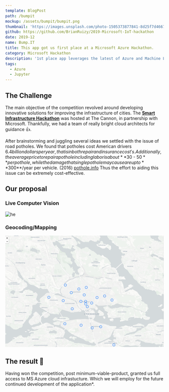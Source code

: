 ```yaml
---
template: BlogPost
path: /bumpit
mockup: /assets/bumpit/bumpit.png
thumbnail: 'https://images.unsplash.com/photo-1505373877841-8d25f7d46678?ixid=MXwxMjA3fDB8MHxwaG90by1wYWdlfHx8fGVufDB8fHw%3D&ixlib=rb-1.2.1&auto=format&fit=crop&w=1600&q=80'
github: https://github.com/BrianRuizy/2019-Microsoft-IoT-hackathon
date: 2019-12
name: Bump.IT
title: This app got us first place at a Microsoft Azure Hackathon.
category: Microsoft Hackathon
description: '1st place app leverages the latest of Azure and Machine Learning to aid a $6.4B potholes issue.'
tags:
  - Azure
  - Jupyter
---
```

## The Challenge

The main objective of the competition revolved around developing innovative solutions for improving the infrastructure of cities. The **[Smart Infrastructure Hackathon](https://www.eventbrite.com/e/smart-infrastructure-hackathon-tickets-76918610635#)** was hosted at The Cannon, in partnership with Microsoft. Thankfully, we had a team of really bright cloud architects for guidance 👍.

After brainstorming and juggling several ideas we settled with the issue of road potholes. We found that potholes cost American drivers $6.4 billion dollars per year, that is in both repair and insurance cost's. Additionally, the average price to repair a pothole including labor is about **$30 - $50** per pothole, while the damage that single pothole may cause are up to **$300**/year per vehicle. (2016) [pothole.info](https://www.pothole.info/2016/05/so-many-potholes-so-much-cost/)  Thus the effort to aiding this issue can be extremely cost-effective.

## Our proposal

### Live Computer Vision

![he](https://raw.githubusercontent.com/BrianRuizy/2019-Microsoft-IoT-hackathon/master/img/pothole-computervision.gif)

### Geocoding/Mapping

![hehe](https://raw.githubusercontent.com/BrianRuizy/2019-Microsoft-IoT-hackathon/master/img/geocoding.png)

## The result 🥇
Having won the competition, post minimum-viable-product, granted us full access to MS Azure cloud infrastucture. Which we will employ for the future continued development of the application*.